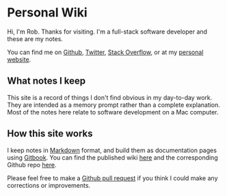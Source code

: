 # Personal Wiki

Hi, I'm Rob. Thanks for visiting. I'm a full-stack software developer and these are my notes.

You can find me on [Github](https://github.com/robmurtagh), [Twitter](https://twitter.com/rjmurtagh), [Stack Overflow](https://stackoverflow.com/users/3052692/rjmurt), or at my [personal website](https://www.robmurtagh.com/).

## What notes I keep

This site is a record of things I don't find obvious in my day-to-day work. They are intended as a memory prompt rather than a complete explanation. Most of the notes here relate to software development on a Mac computer.

## How this site works

I keep notes in [Markdown](https://guides.github.com/features/mastering-markdown/) format, and build them as documentation pages using [Gitbook](https://www.gitbook.com/). You can find the published wiki [here](https://wiki.robmurtagh.com/) and the corresponding Github repo [here](https://github.com/robmurtagh/personal-wiki).

Please feel free to make a [Github pull request](https://help.github.com/articles/about-pull-requests/) if you think I could make any corrections or improvements.
